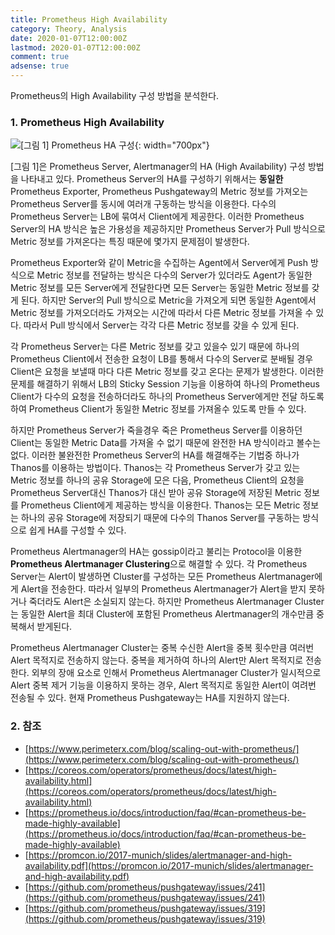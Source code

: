 ```yaml
---
title: Prometheus High Availability
category: Theory, Analysis
date: 2020-01-07T12:00:00Z
lastmod: 2020-01-07T12:00:00Z
comment: true
adsense: true
---
```


Prometheus의 High Availability 구성 방법을 분석한다.

### 1. Prometheus High Availability

![[그림 1] Prometheus HA 구성]({{site.baseurl}}/images/theory_analysis/Prometheus_High_Availability/Prometheus_HA.PNG){: width="700px"}

[그림 1]은 Prometheus Server, Alertmanager의 HA (High Availability) 구성 방법을 나타내고 있다. Prometheus Server의 HA를 구성하기 위해서는 **동일한** Prometheus Exporter, Prometheus Pushgateway의 Metric 정보를 가져오는 Prometheus Server를 동시에 여러개 구동하는 방식을 이용한다. 다수의 Prometheus Server는 LB에 묶여서 Client에게 제공한다. 이러한 Prometheus Server의 HA 방식은 높은 가용성을 제공하지만 Prometheus Server가 Pull 방식으로 Metric 정보를 가져온다는 특징 때문에 몇가지 문제점이 발생한다.

Prometheus Exporter와 같이 Metric을 수집하는 Agent에서 Server에게 Push 방식으로 Metric 정보를 전달하는 방식은 다수의 Server가 있더라도 Agent가 동일한 Metric 정보를 모든 Server에게 전달한다면 모든 Server는 동일한 Metric 정보를 갖게 된다. 하지만 Server의 Pull 방식으로 Metric을 가져오게 되면 동일한 Agent에서 Metric 정보를 가져오더라도 가져오는 시간에 따라서 다른 Metric 정보를 가져올 수 있다. 따라서 Pull 방식에서 Server는 각각 다른 Metric 정보를 갖을 수 있게 된다.

각 Prometheus Server는 다른 Metric 정보를 갖고 있을수 있기 때문에 하나의 Prometheus Client에서 전송한 요청이 LB를 통해서 다수의 Server로 분배될 경우 Client은 요청을 보낼때 마다 다른 Metric 정보를 갖고 온다는 문제가 발생한다. 이러한 문제를 해결하기 위해서 LB의 Sticky Session 기능을 이용하여 하나의 Prometheus Client가 다수의 요청을 전송하더라도 하나의 Prometheus Server에게만 전달 하도록하여 Prometheus Client가 동일한 Metric 정보를 가져올수 있도록 만들 수 있다.

하지만 Prometheus Server가 죽을경우 죽은 Prometheus Server를 이용하던 Client는 동일한 Metric Data를 가져올 수 없기 때문에 완전한 HA 방식이라고 볼수는 없다. 이러한 불완전한 Prometheus Server의 HA를 해결해주는 기법중 하나가 Thanos를 이용하는 방법이다. Thanos는 각 Prometheus Server가 갖고 있는 Metric 정보를 하나의 공유 Storage에 모은 다음, Prometheus Client의 요청을 Prometheus Server대신 Thanos가 대신 받아 공유 Storage에 저장된 Metric 정보를 Prometheus Client에게 제공하는 방식을 이용한다. Thanos는 모든 Metric 정보는 하나의 공유 Storage에 저장되기 때문에 다수의 Thanos Server를 구동하는 방식으로 쉽게 HA를 구성할 수 있다.

Prometheus Alertmanager의 HA는 gossip이라고 불리는 Protocol을 이용한 **Prometheus Alertmanager Clustering**으로 해결할 수 있다. 각 Prometheus Server는 Alert이 발생하면 Cluster를 구성하는 모든 Prometheus Alertmanager에게 Alert을 전송한다. 따라서 일부의 Prometheus Alertmanager가 Alert을 받지 못하거나 죽더라도 Alert은 소실되지 않는다. 하지만 Prometheus Alertmanager Cluster는 동일한 Alert을 최대 Cluster에 포함된 Prometheus Alertmanager의 개수만큼 중복해서 받게된다. 

Prometheus Alertmanager Cluster는 중복 수신한 Alert을 중복 횟수만큼 여러번 Alert 목적지로 전송하지 않는다. 중복을 제거하여 하나의 Alert만 Alert 목적지로 전송한다. 외부의 장애 요소로 인해서 Prometheus Alertmanager Cluster가 일시적으로 Alert 중복 제거 기능을 이용하지 못하는 경우, Alert 목적지로 동일한 Alert이 여려번 전송될 수 있다. 현재 Prometheus Pushgateway는 HA를 지원하지 않는다.

### 2. 참조

* [https://www.perimeterx.com/blog/scaling-out-with-prometheus/](https://www.perimeterx.com/blog/scaling-out-with-prometheus/)
* [https://coreos.com/operators/prometheus/docs/latest/high-availability.html](https://coreos.com/operators/prometheus/docs/latest/high-availability.html)
* [https://prometheus.io/docs/introduction/faq/#can-prometheus-be-made-highly-available](https://prometheus.io/docs/introduction/faq/#can-prometheus-be-made-highly-available)
* [https://promcon.io/2017-munich/slides/alertmanager-and-high-availability.pdf](https://promcon.io/2017-munich/slides/alertmanager-and-high-availability.pdf)
* [https://github.com/prometheus/pushgateway/issues/241](https://github.com/prometheus/pushgateway/issues/241)
* [https://github.com/prometheus/pushgateway/issues/319](https://github.com/prometheus/pushgateway/issues/319)
